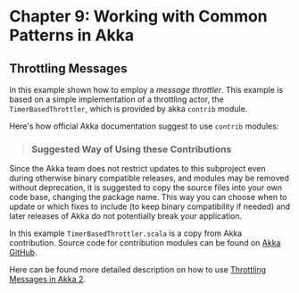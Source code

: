# Chapter 9: Working with Common Patterns in Akka
## Throttling Messages
In this example shown how to employ a *message throttler*. This example is based on a simple implementation of a throttling actor, the `TimerBasedThrottler`, which is provided by akka `contrib` module.

Here's how official Akka documentation suggest to use `contrib` modules:
> ### Suggested Way of Using these Contributions
Since the Akka team does not restrict updates to this subproject even during otherwise binary compatible releases, and modules may be removed without deprecation, it is suggested to copy the source files into your own code base, changing the package name. This way you can choose when to update or which fixes to include (to keep binary compatibility if needed) and later releases of Akka do not potentially break your application.

In this example `TimerBasedThrottler.scala` is a copy from Akka contribution. Source code for contribution modules can be found on [Akka GitHub](https://github.com/akka/akka/tree/master/akka-contrib).

Here can be found more detailed description on how to use [Throttling Messages in Akka 2](http://letitcrash.com/post/28901663062/throttling-messages-in-akka-2).